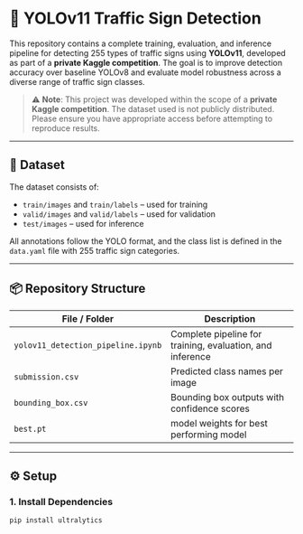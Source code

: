 # 🚦 YOLOv11 Traffic Sign Detection

This repository contains a complete training, evaluation, and inference pipeline for detecting 255 types of traffic signs using **YOLOv11**, developed as part of a **private Kaggle competition**. The goal is to improve detection accuracy over baseline YOLOv8 and evaluate model robustness across a diverse range of traffic sign classes.

> ⚠️ **Note**: This project was developed within the scope of a **private Kaggle competition**. The dataset used is not publicly distributed. Please ensure you have appropriate access before attempting to reproduce results.

---

## 📁 Dataset

The dataset consists of:
- `train/images` and `train/labels` – used for training
- `valid/images` and `valid/labels` – used for validation
- `test/images` – used for inference

All annotations follow the YOLO format, and the class list is defined in the `data.yaml` file with 255 traffic sign categories.

---

## 📦 Repository Structure

| File / Folder                  | Description                                                      |
|-------------------------------|------------------------------------------------------------------|
| `yolov11_detection_pipeline.ipynb` | Complete pipeline for training, evaluation, and inference    |
| `submission.csv`            | Predicted class names per image                                  |
| `bounding_box.csv`| Bounding box outputs with confidence scores                      |
| `best.pt`                    | model weights for best performing model           |

---

## ⚙️ Setup

### 1. Install Dependencies
```bash
pip install ultralytics
